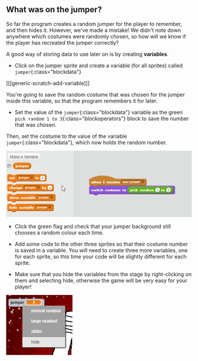 ## What was on the jumper?

So far the program creates a random jumper for the player to remember, and then hides it. However, we've made a mistake! We didn't note down anywhere which costumes were randomly chosen, so how will we know if the player has recreated the jumper correctly?

A good way of storing data to use later on is by creating **variables**.

+ Click on the jumper sprite and create a variable (for all sprites) called `jumper`{:class="blockdata"}

[[[generic-scratch-add-variable]]]

You're going to save the random costume that was chosen for the jumper inside this variable, so that the program remembers it for later.

+ Set the value of the `jumper`{:class="blockdata"} variable as the green `pick random 1 to 3`{:class="blockoperators"} block to save the number that was chosen.

Then, set the costume to the value of the variable `jumper`{:class="blockdata"}, which now holds the random number.

![Save as variable](images/save-as-variable.gif)

+ Click the green flag and check that your jumper background still chooses a random colour each time.

+ Add some code to the other three sprites so that their costume number is saved in a variable. You will need to create three more variables, one for each sprite, so this time your code will be slightly different for each sprite.

+ Make sure that you hide the variables from the stage by right-clicking on them and selecting hide, otherwise the game will be very easy for your player!

![Hide variable](images/hide-variable.png)
